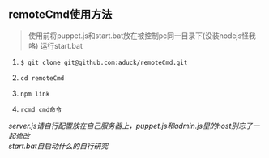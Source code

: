 ## remoteCmd使用方法

> 使用前将puppet.js和start.bat放在被控制pc同一目录下(没装nodejs怪我咯) 运行start.bat

1. `$ git clone git@github.com:aduck/remoteCmd.git`

2. `cd remoteCmd`

3. `npm link`

4. `rcmd cmd命令`

*server.js请自行配置放在自己服务器上，puppet.js和admin.js里的host别忘了一起修改<br>start.bat自启动什么的自行研究*
